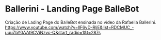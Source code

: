 # Ballerini - Landing Page BalleBot

Criação de Lading Page do BalleBot ensinada no vídeo da Rafaella Ballerini.
https://www.youtube.com/watch?v=llF6vD-RljE&list=RDCMUC_-uuuZbY0AAt9CViNzvc-Q&start_radio=1&t=287s
